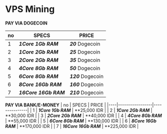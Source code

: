 # VPS Mining

**PAY VIA DOGECOIN**

| no |      SPECS      |     PRICE     |
|----|-----------------|---------------|
| 1 | ***1Core 1Gb RAM*** | ***20*** Dogecoin |
| 2 | ***1Core 2Gb RAM*** | ***25*** Dogecoin |
| 3 | ***2Core 2Gb RAM*** | ***35*** Dogecoin |
| 4 | ***4Core 8Gb RAM*** | ***50*** Dogecoin |
| 5 | ***6Core 8Gb RAM*** | ***120*** Dogecoin |
| 6 | ***8Core 16Gb RAM*** | ***160*** Dogecoin |
| 7 | ***16Core 16Gb RAM*** | ***210*** Dogecoin |

**PAY VIA BANK/E-MONEY**
| no |      SPECS      |     PRICE     |
|----|-----------------|---------------|
| 1 | ***1Core 1Gb RAM*** | **25,000 IDR |
| 2 | ***1Core 2Gb RAM*** | **30,000 IDR |
| 3 | ***2Core 2Gb RAM*** | **40,000 IDR |
| 4 | ***4Core 8Gb RAM*** | **55,000 IDR |
| 5 | ***6Core 8Gb RAM*** | **130,000 IDR |
| 6 | ***8Core 16Gb RAM*** | **170,000 IDR |
| 7 | ***16Core 16Gb RAM*** | **225,000 IDR |
